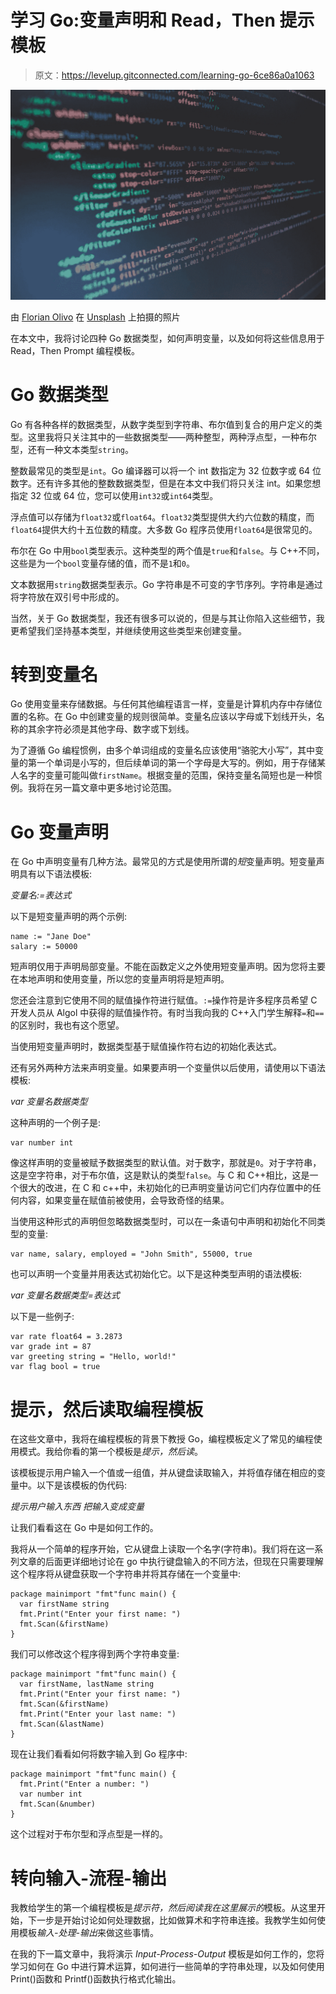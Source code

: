 # 学习 Go:变量声明和 Read，Then 提示模板

> 原文：<https://levelup.gitconnected.com/learning-go-6ce86a0a1063>

![](img/a729a156d333e39c2d5b07be8ccf2918.png)

由 [Florian Olivo](https://unsplash.com/@rxspawn?utm_source=medium&utm_medium=referral) 在 [Unsplash](https://unsplash.com?utm_source=medium&utm_medium=referral) 上拍摄的照片

在本文中，我将讨论四种 Go 数据类型，如何声明变量，以及如何将这些信息用于 Read，Then Prompt 编程模板。

# Go 数据类型

Go 有各种各样的数据类型，从数字类型到字符串、布尔值到复合的用户定义的类型。这里我将只关注其中的一些数据类型——两种整型，两种浮点型，一种布尔型，还有一种文本类型`string`。

整数最常见的类型是`int`。Go 编译器可以将一个 int 数指定为 32 位数字或 64 位数字。还有许多其他的整数数据类型，但是在本文中我们将只关注 int。如果您想指定 32 位或 64 位，您可以使用`int32`或`int64`类型。

浮点值可以存储为`float32`或`float64`。`float32`类型提供大约六位数的精度，而`float64`提供大约十五位数的精度。大多数 Go 程序员使用`float64`是很常见的。

布尔在 Go 中用`bool`类型表示。这种类型的两个值是`true`和`false`。与 C++不同，这些是为一个`bool`变量存储的值，而不是`1`和`0`。

文本数据用`string`数据类型表示。Go 字符串是不可变的字节序列。字符串是通过将字符放在双引号中形成的。

当然，关于 Go 数据类型，我还有很多可以说的，但是与其让你陷入这些细节，我更希望我们坚持基本类型，并继续使用这些类型来创建变量。

# 转到变量名

Go 使用变量来存储数据。与任何其他编程语言一样，变量是计算机内存中存储位置的名称。在 Go 中创建变量的规则很简单。变量名应该以字母或下划线开头，名称的其余字符必须是其他字母、数字或下划线。

为了遵循 Go 编程惯例，由多个单词组成的变量名应该使用“骆驼大小写”，其中变量的第一个单词是小写的，但后续单词的第一个字母是大写的。例如，用于存储某人名字的变量可能叫做`firstName`。根据变量的范围，保持变量名简短也是一种惯例。我将在另一篇文章中更多地讨论范围。

# Go 变量声明

在 Go 中声明变量有几种方法。最常见的方式是使用所谓的*短*变量声明。短变量声明具有以下语法模板:

*变量名:=表达式*

以下是短变量声明的两个示例:

```
name := "Jane Doe"
salary := 50000
```

短声明仅用于声明局部变量。不能在函数定义之外使用短变量声明。因为您将主要在本地声明和使用变量，所以您的变量声明将是短声明。

您还会注意到它使用不同的赋值操作符进行赋值。`:=`操作符是许多程序员希望 C 开发人员从 Algol 中获得的赋值操作符。有时当我向我的 C++入门学生解释`=`和`==`的区别时，我也有这个愿望。

当使用短变量声明时，数据类型基于赋值操作符右边的初始化表达式。

还有另外两种方法来声明变量。如果要声明一个变量供以后使用，请使用以下语法模板:

*var 变量名数据类型*

这种声明的一个例子是:

```
var number int
```

像这样声明的变量被赋予数据类型的默认值。对于数字，那就是`0`。对于字符串，这是空字符串，对于布尔值，这是默认的类型`false`。与 C 和 C++相比，这是一个很大的改进，在 C 和 c++中，未初始化的已声明变量访问它们内存位置中的任何内容，如果变量在赋值前被使用，会导致奇怪的结果。

当使用这种形式的声明但忽略数据类型时，可以在一条语句中声明和初始化不同类型的变量:

```
var name, salary, employed = "John Smith", 55000, true
```

也可以声明一个变量并用表达式初始化它。以下是这种类型声明的语法模板:

*var 变量名数据类型=表达式*

以下是一些例子:

```
var rate float64 = 3.2873
var grade int = 87
var greeting string = "Hello, world!"
var flag bool = true
```

# 提示，然后读取编程模板

在这些文章中，我将在编程模板的背景下教授 Go，编程模板定义了常见的编程使用模式。我给你看的第一个模板是*提示，然后读*。

该模板提示用户输入一个值或一组值，并从键盘读取输入，并将值存储在相应的变量中。以下是该模板的伪代码:

*提示用户输入东西
把输入变成变量*

让我们看看这在 Go 中是如何工作的。

我将从一个简单的程序开始，它从键盘上读取一个名字(字符串)。我们将在这一系列文章的后面更详细地讨论在 go 中执行键盘输入的不同方法，但现在只需要理解这个程序将从键盘获取一个字符串并将其存储在一个变量中:

```
package mainimport "fmt"func main() {
  var firstName string
  fmt.Print("Enter your first name: ")
  fmt.Scan(&firstName)
}
```

我们可以修改这个程序得到两个字符串变量:

```
package mainimport "fmt"func main() {
  var firstName, lastName string
  fmt.Print("Enter your first name: ")
  fmt.Scan(&firstName)
  fmt.Print("Enter your last name: ")
  fmt.Scan(&lastName)
}
```

现在让我们看看如何将数字输入到 Go 程序中:

```
package mainimport "fmt"func main() {
  fmt.Print("Enter a number: ")
  var number int
  fmt.Scan(&number)
}
```

这个过程对于布尔型和浮点型是一样的。

# 转向输入-流程-输出

我教给学生的第一个编程模板是*提示符，然后阅读我在这里展示的*模板。从这里开始，下一步是开始讨论如何处理数据，比如做算术和字符串连接。我教学生如何使用模板*输入-处理-输出*来做这些事情。

在我的下一篇文章中，我将演示 *Input-Process-Output* 模板是如何工作的，您将学习如何在 Go 中进行算术运算，如何进行一些简单的字符串处理，以及如何使用 Print()函数和 Printf()函数执行格式化输出。